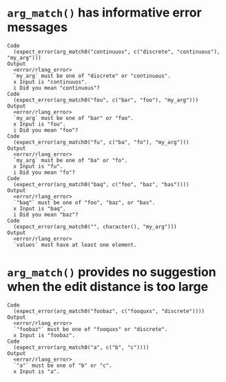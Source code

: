 # `arg_match()` has informative error messages

    Code
      (expect_error(arg_match0("continuuos", c("discrete", "continuous"), "my_arg")))
    Output
      <error/rlang_error>
      `my_arg` must be one of "discrete" or "continuous".
      x Input is "continuuos".
      i Did you mean "continuous"?
    Code
      (expect_error(arg_match0("fou", c("bar", "foo"), "my_arg")))
    Output
      <error/rlang_error>
      `my_arg` must be one of "bar" or "foo".
      x Input is "fou".
      i Did you mean "foo"?
    Code
      (expect_error(arg_match0("fu", c("ba", "fo"), "my_arg")))
    Output
      <error/rlang_error>
      `my_arg` must be one of "ba" or "fo".
      x Input is "fu".
      i Did you mean "fo"?
    Code
      (expect_error(arg_match0("baq", c("foo", "baz", "bas"))))
    Output
      <error/rlang_error>
      `"baq"` must be one of "foo", "baz", or "bas".
      x Input is "baq".
      i Did you mean "baz"?
    Code
      (expect_error(arg_match0("", character(), "my_arg")))
    Output
      <error/rlang_error>
      `values` must have at least one element.

# `arg_match()` provides no suggestion when the edit distance is too large

    Code
      (expect_error(arg_match0("foobaz", c("fooquxs", "discrete"))))
    Output
      <error/rlang_error>
      `"foobaz"` must be one of "fooquxs" or "discrete".
      x Input is "foobaz".
    Code
      (expect_error(arg_match0("a", c("b", "c"))))
    Output
      <error/rlang_error>
      `"a"` must be one of "b" or "c".
      x Input is "a".


